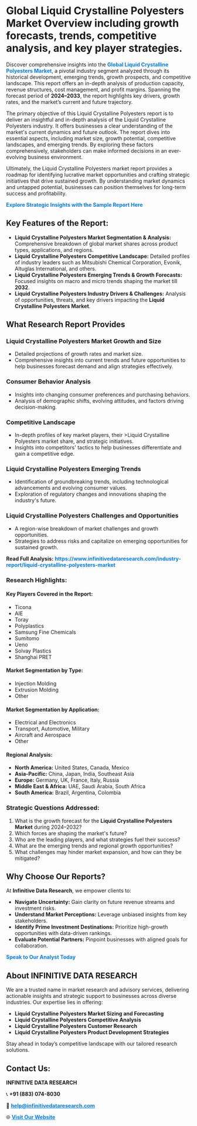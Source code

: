 <h1>Global Liquid Crystalline Polyesters Market Overview including growth forecasts, trends, competitive analysis, and key player strategies.</h1>
<p>
Discover comprehensive insights into the 
<a href="https://www.infinitivedataresearch.com/industry-report/liquid-crystalline-polyesters-market" rel="dofollow" style="color: #007BFF; text-decoration: none;"><strong>Global Liquid Crystalline Polyesters Market</strong></a>, a pivotal industry segment analyzed through its historical development, emerging trends, growth prospects, and competitive landscape. This report offers an in-depth analysis of production capacity, revenue structures, cost management, and profit margins. Spanning the forecast period of <strong>2024–2033</strong>, the report highlights key drivers, growth rates, and the market’s current and future trajectory.
</p>
<p>
The primary objective of this Liquid Crystalline Polyesters report is to deliver an insightful and in-depth analysis of the Liquid Crystalline Polyesters industry. It offers businesses a clear understanding of the market's current dynamics and future outlook. The report dives into essential aspects, including market size, growth potential, competitive landscapes, and emerging trends. By exploring these factors comprehensively, stakeholders can make informed decisions in an ever-evolving business environment.
</p>
<p>
Ultimately, the Liquid Crystalline Polyesters market report provides a roadmap for identifying lucrative market opportunities and crafting strategic initiatives that drive sustained growth. By understanding market dynamics and untapped potential, businesses can position themselves for long-term success and profitability.
</p>
<p>
<a href="https://www.infinitivedataresearch.com/request-sample/reportId=105417" style="color: #007BFF; text-decoration: none;"><strong>Explore Strategic Insights with the Sample Report Here</strong></a>
</p>

<h2>Key Features of the Report:</h2>
<ul>
<li><strong>Liquid Crystalline Polyesters Market Segmentation & Analysis:</strong> Comprehensive breakdown of global market shares across product types, applications, and regions.</li>
<li><strong>Liquid Crystalline Polyesters Competitive Landscape:</strong> Detailed profiles of industry leaders such as Mitsubishi Chemical Corporation, Evonik, Altuglas International, and others.</li>
<li><strong>Liquid Crystalline Polyesters Emerging Trends & Growth Forecasts:</strong> Focused insights on macro and micro trends shaping the market till <strong>2032</strong>.</li>
<li><strong>Liquid Crystalline Polyesters Industry Drivers & Challenges:</strong> Analysis of opportunities, threats, and key drivers impacting the <strong>Liquid Crystalline Polyesters Market</strong>.</li>
</ul>

<h2>What Research Report Provides</h2>
<h3>Liquid Crystalline Polyesters Market Growth and Size</h3>
<ul>
<li>Detailed projections of growth rates and market size.</li>
<li>Comprehensive insights into current trends and future opportunities to help businesses forecast demand and align strategies effectively.</li>
</ul>

<h3>Consumer Behavior Analysis</h3>
<ul>
<li>Insights into changing consumer preferences and purchasing behaviors.</li>
<li>Analysis of demographic shifts, evolving attitudes, and factors driving decision-making.</li>
</ul>

<h3>Competitive Landscape</h3>
<ul>
<li>In-depth profiles of key market players, their >Liquid Crystalline Polyesters market share, and strategic initiatives.</li>
<li>Insights into competitors' tactics to help businesses differentiate and gain a competitive edge.</li>
</ul>

<h3>Liquid Crystalline Polyesters Emerging Trends</h3>
<ul>
<li>Identification of groundbreaking trends, including technological advancements and evolving consumer values.</li>
<li>Exploration of regulatory changes and innovations shaping the industry's future.</li>
</ul>

<h3>Liquid Crystalline Polyesters Challenges and Opportunities</h3>
<ul>
<li>A region-wise breakdown of market challenges and growth opportunities.</li>
<li>Strategies to address risks and capitalize on emerging opportunities for sustained growth.</li>
</ul>
<p><strong>Read Full Analysis:</strong> <a href="https://www.infinitivedataresearch.com/industry-report/liquid-crystalline-polyesters-market" rel="dofollow" style="color: #007BFF; text-decoration: none;"><strong>https://www.infinitivedataresearch.com/industry-report/liquid-crystalline-polyesters-market</strong></a></p>
<h3>Research Highlights:</h3>
<h4>Key Players Covered in the Report:</h4>
<ul><li>Ticona</li><li>AIE</li><li>Toray</li><li>Polyplastics</li><li>Samsung Fine Chemicals</li><li>Sumitomo</li><li>Ueno</li><li>Solvay Plastics</li><li>Shanghai PRET</li></ul>
<h4>Market Segmentation by Type:</h4>
<ul><li>Injection Molding</li><li>Extrusion Molding</li><li>Other</li></ul>
<h4>Market Segmentation by Application:</h4>
<ul><li>Electrical and Electronics</li><li>Transport, Automotive, Military</li><li>Aircraft and Aerospace</li><li>Other</li></ul>

<h4>Regional Analysis:</h4>
<ul>
<li><strong>North America:</strong> United States, Canada, Mexico</li>
<li><strong>Asia-Pacific:</strong> China, Japan, India, Southeast Asia</li>
<li><strong>Europe:</strong> Germany, UK, France, Italy, Russia</li>
<li><strong>Middle East & Africa:</strong> UAE, Saudi Arabia, South Africa</li>
<li><strong>South America:</strong> Brazil, Argentina, Colombia</li>
</ul>

<h3>Strategic Questions Addressed:</h3>
<ol>
<li>What is the growth forecast for the <strong>Liquid Crystalline Polyesters Market</strong> during 2024–2032?</li>
<li>Which forces are shaping the market's future?</li>
<li>Who are the leading players, and what strategies fuel their success?</li>
<li>What are the emerging trends and regional growth opportunities?</li>
<li>What challenges may hinder market expansion, and how can they be mitigated?</li>
</ol>

<h2>Why Choose Our Reports?</h2>
<p>At <strong>Infinitive Data Research</strong>, we empower clients to:</p>
<ul>
<li><strong>Navigate Uncertainty:</strong> Gain clarity on future revenue streams and investment risks.</li>
<li><strong>Understand Market Perceptions:</strong> Leverage unbiased insights from key stakeholders.</li>
<li><strong>Identify Prime Investment Destinations:</strong> Prioritize high-growth opportunities with data-driven rankings.</li>
<li><strong>Evaluate Potential Partners:</strong> Pinpoint businesses with aligned goals for collaboration.</li>
</ul>
<p><a href="https://www.infinitivedataresearch.com/industry-report/liquid-crystalline-polyesters-market" rel="dofollow" style="color: #007BFF; text-decoration: none;"><strong>Speak to Our Analyst Today</strong></a></p>

<h2>About INFINITIVE DATA RESEARCH</h2>
<p>We are a trusted name in market research and advisory services, delivering actionable insights and strategic support to businesses across diverse industries. Our expertise lies in offering:</p>
<ul>
<li><strong>Liquid Crystalline Polyesters Market Sizing and Forecasting</strong></li>
<li><strong>Liquid Crystalline Polyesters Competitive Analysis</strong></li>
<li><strong>Liquid Crystalline Polyesters Customer Research</strong></li>
<li><strong>Liquid Crystalline Polyesters Product Development Strategies</strong></li>
</ul>
<p>Stay ahead in today’s competitive landscape with our tailored research solutions.</p>

<h2>Contact Us:</h2>
<p><strong>INFINITIVE DATA RESEARCH</strong></p>
<p>📞 <strong>+91 (883) 074-8030</strong></p>
<p>📧 <strong><a href="mailto:help@infinitivedataresearch.com" style="color: #007BFF;">help@infinitivedataresearch.com</a></strong></p>
<p>🌐 <strong><a href="https://www.infinitivedataresearch.com" rel="dofollow" style="color: #007BFF;">Visit Our Website</a></strong></p>